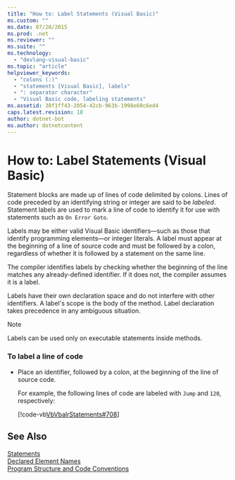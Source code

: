 ```yaml
---
title: "How to: Label Statements (Visual Basic)"
ms.custom: ""
ms.date: 07/20/2015
ms.prod: .net
ms.reviewer: ""
ms.suite: ""
ms.technology: 
  - "devlang-visual-basic"
ms.topic: "article"
helpviewer_keywords: 
  - "colons (:)"
  - "statements [Visual Basic], labels"
  - ": separator character"
  - "Visual Basic code, labeling statements"
ms.assetid: 38f1ff43-2054-42cb-963b-1998e60c6ed4
caps.latest.revision: 18
author: dotnet-bot
ms.author: dotnetcontent
---
```

# How to: Label Statements (Visual Basic)
Statement blocks are made up of lines of code delimited by colons. Lines of code preceded by an identifying string or integer are said to be *labeled*. Statement labels are used to mark a line of code to identify it for use with statements such as `On Error Goto`.  
  
 Labels may be either valid Visual Basic identifiers—such as those that identify programming elements—or integer literals. A label must appear at the beginning of a line of source code and must be followed by a colon, regardless of whether it is followed by a statement on the same line.  
  
 The compiler identifies labels by checking whether the beginning of the line matches any already-defined identifier. If it does not, the compiler assumes it is a label.  
  
 Labels have their own declaration space and do not interfere with other identifiers. A label's scope is the body of the method. Label declaration takes precedence in any ambiguous situation.  
  
> [!NOTE]
>  Labels can be used only on executable statements inside methods.  
  
### To label a line of code  
  
- Place an identifier, followed by a colon, at the beginning of the line of source code.  
  
   For example, the following lines of code are labeled with `Jump` and `120`, respectively:  
  
   [!code-vb[VbVbalrStatements#708](../../../visual-basic/language-reference/error-messages/codesnippet/VisualBasic/how-to-label-statements_1.vb)]  
  
## See Also  
 [Statements](../../../visual-basic/programming-guide/language-features/statements.md)  
 [Declared Element Names](../../../visual-basic/programming-guide/language-features/declared-elements/declared-element-names.md)  
 [Program Structure and Code Conventions](../../../visual-basic/programming-guide/program-structure/program-structure-and-code-conventions.md)
